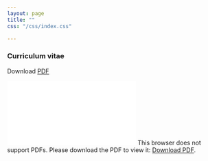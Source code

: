 ```yaml
---
layout: page
title: ""
css: "/css/index.css"

---
```


### Curriculum vitae 

Download [PDF](/pdfs/Mola_CV.pdf)

<object data="/pdfs/Mola_CV.pdf" type="application/pdf" width="800px" height="800px">
    <embed src="/pdfs/Mola_CV.pdf">
        This browser does not support PDFs. Please download the PDF to view it: <a href="/pdfs/Mola_CV.pdf">Download PDF</a>.</p>
    </embed>
</object>